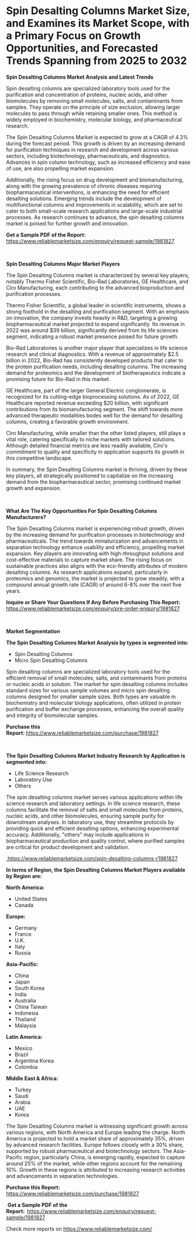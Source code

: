<p><h1>Spin Desalting Columns Market Size, and Examines its Market Scope, with a Primary Focus on Growth Opportunities, and Forecasted Trends Spanning from 2025 to 2032</h1></p><p><strong>Spin Desalting Columns Market Analysis and Latest Trends</strong></p>
<p><p>Spin desalting columns are specialized laboratory tools used for the purification and concentration of proteins, nucleic acids, and other biomolecules by removing small molecules, salts, and contaminants from samples. They operate on the principle of size exclusion, allowing larger molecules to pass through while retaining smaller ones. This method is widely employed in biochemistry, molecular biology, and pharmaceutical research.</p><p>The Spin Desalting Columns Market is expected to grow at a CAGR of 4.3% during the forecast period. This growth is driven by an increasing demand for purification techniques in research and development across various sectors, including biotechnology, pharmaceuticals, and diagnostics. Advances in spin column technology, such as increased efficiency and ease of use, are also propelling market expansion. </p><p>Additionally, the rising focus on drug development and biomanufacturing, along with the growing prevalence of chronic diseases requiring biopharmaceutical interventions, is enhancing the need for efficient desalting solutions. Emerging trends include the development of multifunctional columns and improvements in scalability, which are set to cater to both small-scale research applications and large-scale industrial processes. As research continues to advance, the spin desalting columns market is poised for further growth and innovation.</p></p>
<p><strong>Get a Sample PDF of the Report:&nbsp;</strong> <a href="https://www.reliablemarketsize.com/enquiry/request-sample/1981827?utm_campaign=3537&utm_medium=2&utm_source=Github&utm_content=ia&utm_term=05042025&utm_id=spin-desalting-columns">https://www.reliablemarketsize.com/enquiry/request-sample/1981827</a></p>
<p>&nbsp;</p>
<p><strong>Spin Desalting Columns Major Market Players</strong></p>
<p><p>The Spin Desalting Columns market is characterized by several key players, notably Thermo Fisher Scientific, Bio-Rad Laboratories, GE Healthcare, and Ciro Manufacturing, each contributing to the advanced bioproduction and purification processes.</p><p>Thermo Fisher Scientific, a global leader in scientific instruments, shows a strong foothold in the desalting and purification segment. With an emphasis on innovation, the company invests heavily in R&D, targeting a growing biopharmaceutical market projected to expand significantly. Its revenue in 2022 was around $39 billion, significantly derived from its life sciences segment, indicating a robust market presence poised for future growth.</p><p>Bio-Rad Laboratories is another major player that specializes in life science research and clinical diagnostics. With a revenue of approximately $2.5 billion in 2022, Bio-Rad has consistently developed products that cater to the protein purification needs, including desalting columns. The increasing demand for proteomics and the development of biotherapeutics indicate a promising future for Bio-Rad in this market.</p><p>GE Healthcare, part of the larger General Electric conglomerate, is recognized for its cutting-edge bioprocessing solutions. As of 2022, GE Healthcare reported revenue exceeding $20 billion, with significant contributions from its biomanufacturing segment. The shift towards more advanced therapeutic modalities bodes well for the demand for desalting columns, creating a favorable growth environment.</p><p>Ciro Manufacturing, while smaller than the other listed players, still plays a vital role, catering specifically to niche markets with tailored solutions. Although detailed financial metrics are less readily available, Ciro's commitment to quality and specificity in application supports its growth in this competitive landscape.</p><p>In summary, the Spin Desalting Columns market is thriving, driven by these key players, all strategically positioned to capitalize on the increasing demand from the biopharmaceutical sector, promising continued market growth and expansion.</p></p>
<p>&nbsp;</p>
<p><strong>What Are The Key Opportunities For Spin Desalting Columns Manufacturers?</strong></p>
<p><p>The Spin Desalting Columns market is experiencing robust growth, driven by the increasing demand for purification processes in biotechnology and pharmaceuticals. The trend towards miniaturization and advancements in separation technology enhance usability and efficiency, propelling market expansion. Key players are innovating with high-throughput solutions and cost-effective materials to capture market share. The rising focus on sustainable practices also aligns with the eco-friendly attributes of modern desalting columns. As research applications expand, particularly in proteomics and genomics, the market is projected to grow steadily, with a compound annual growth rate (CAGR) of around 6-8% over the next five years.</p></p>
<p><strong>Inquire or Share Your Questions If Any Before Purchasing This Report:</strong> <a href="https://www.reliablemarketsize.com/enquiry/pre-order-enquiry/1981827?utm_campaign=3537&utm_medium=2&utm_source=Github&utm_content=ia&utm_term=05042025&utm_id=spin-desalting-columns">https://www.reliablemarketsize.com/enquiry/pre-order-enquiry/1981827</a></p>
<p>&nbsp;</p>
<p><strong>Market Segmentation</strong></p>
<p><strong>The Spin Desalting Columns Market Analysis by types is segmented into:</strong></p>
<p><ul><li>Spin Desalting Columns</li><li>Micro Spin Desalting Columns</li></ul></p>
<p><p>Spin desalting columns are specialized laboratory tools used for the efficient removal of small molecules, salts, and contaminants from proteins or nucleic acids in solution. The market for spin desalting columns includes standard sizes for various sample volumes and micro spin desalting columns designed for smaller sample sizes. Both types are valuable in biochemistry and molecular biology applications, often utilized in protein purification and buffer exchange processes, enhancing the overall quality and integrity of biomolecular samples.</p></p>
<p><strong>Purchase this Report:&nbsp;</strong><a href="https://www.reliablemarketsize.com/purchase/1981827?utm_campaign=3537&utm_medium=2&utm_source=Github&utm_content=ia&utm_term=05042025&utm_id=spin-desalting-columns">https://www.reliablemarketsize.com/purchase/1981827</a></p>
<p>&nbsp;</p>
<p><strong>The Spin Desalting Columns Market Industry Research by Application is segmented into:</strong></p>
<p><ul><li>Life Science Research</li><li>Laboratory Use</li><li>Others</li></ul></p>
<p><p>The spin desalting columns market serves various applications within life science research and laboratory settings. In life science research, these columns facilitate the removal of salts and small molecules from proteins, nucleic acids, and other biomolecules, ensuring sample purity for downstream analyses. In laboratory use, they streamline protocols by providing quick and efficient desalting options, enhancing experimental accuracy. Additionally, "others" may include applications in biopharmaceutical production and quality control, where purified samples are critical for product development and validation.</p></p>
<p><a href="https://www.reliablemarketsize.com/spin-desalting-columns-r1981827?utm_campaign=3537&utm_medium=2&utm_source=Github&utm_content=ia&utm_term=05042025&utm_id=spin-desalting-columns">&nbsp;https://www.reliablemarketsize.com/spin-desalting-columns-r1981827</a></p>
<p><strong>In terms of Region, the Spin Desalting Columns Market Players available by Region are:</strong></p>
<p>
    <p> <strong> North America: </strong>
        <ul>
            <li>United States</li>
            <li>Canada</li>
        </ul>
        </p> 
    <p> <strong> Europe: </strong>
        <ul>
            <li>Germany</li>
            <li>France</li>
            <li>U.K.</li>
            <li>Italy</li>
            <li>Russia</li>
        </ul>
        </p> 
    <p> <strong> Asia-Pacific: </strong>
        <ul>
            <li>China</li>
            <li>Japan</li>
            <li>South Korea</li>
            <li>India</li>
            <li>Australia</li>
            <li>China Taiwan</li>
            <li>Indonesia</li>
            <li>Thailand</li>
            <li>Malaysia</li>
        </ul>
        </p> 
    <p> <strong> Latin America: </strong>
        <ul>
            <li>Mexico</li>
            <li>Brazil</li>
            <li>Argentina Korea</li>
            <li>Colombia</li>
        </ul>
        </p> 
    <p> <strong> Middle East & Africa: </strong>
        <ul>
            <li>Turkey</li>
            <li>Saudi</li>
            <li>Arabia</li>
            <li>UAE</li>
            <li>Korea</li>
        </ul>
    </p>
    </p>
<p><p>The Spin Desalting Columns market is witnessing significant growth across various regions, with North America and Europe leading the charge. North America is projected to hold a market share of approximately 35%, driven by advanced research facilities. Europe follows closely with a 30% share, supported by robust pharmaceutical and biotechnology sectors. The Asia-Pacific region, particularly China, is emerging rapidly, expected to capture around 25% of the market, while other regions account for the remaining 10%. Growth in these regions is attributed to increasing research activities and advancements in separation technologies.</p></p>
<p><strong>Purchase this Report: </strong><a href="https://www.reliablemarketsize.com/purchase/1981827?utm_campaign=3537&utm_medium=2&utm_source=Github&utm_content=ia&utm_term=05042025&utm_id=spin-desalting-columns">https://www.reliablemarketsize.com/purchase/1981827</a></p>
<p>&nbsp;<strong>Get a Sample PDF of the Report:&nbsp;&nbsp;</strong><a href="https://www.reliablemarketsize.com/enquiry/request-sample/1981827?utm_campaign=3537&utm_medium=2&utm_source=Github&utm_content=ia&utm_term=05042025&utm_id=spin-desalting-columns">https://www.reliablemarketsize.com/enquiry/request-sample/1981827</a></p>
<p><strong></strong></p>
<p>Check more reports on <a href="https://www.reliablemarketsize.com/?utm_campaign=3537&utm_medium=2&utm_source=Github&utm_content=ia&utm_term=05042025&utm_id=spin-desalting-columns">https://www.reliablemarketsize.com/</a></p>